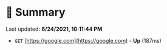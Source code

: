 # 📖 Summary
Last updated: **6/24/2021, 10:11:44 PM**

- `GET` [https://google.com](https://google.com) - **Up** (187ms)
